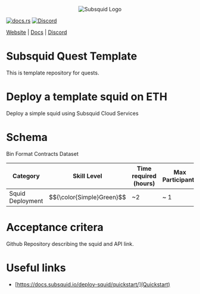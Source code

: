 <p align="center">
<picture>
    <source srcset="https://uploads-ssl.webflow.com/63b5a9958fccedcf67d716ac/64662df3a5a568fd99e3600c_Squid_Pose_1_White-transparent-slim%201.png" media="(prefers-color-scheme: dark)">
    <img src="https://uploads-ssl.webflow.com/63b5a9958fccedcf67d716ac/64662df3a5a568fd99e3600c_Squid_Pose_1_White-transparent-slim%201.png" alt="Subsquid Logo">
</picture>
</p>

[![docs.rs](https://docs.rs/leptos/badge.svg)](https://docs.subsquid.io/)
[![Discord](https://img.shields.io/discord/1031524867910148188?color=%237289DA&label=discord)](https://discord.gg/subsquid)

[Website](https://subsquid.io) | [Docs](https://docs.subsquid.io/) | [Discord](https://discord.gg/subsquid)

# Subsquid Quest Template

This is template repository for quests.

# Deploy a template squid on ETH

Deploy a simple squid using Subsquid Cloud Services

# Schema

Bin Format Contracts Dataset

| Category         | Skill Level               | Time required (hours) | Max Participants | Reward | Status |
| ---------------- | ------------------------- | --------------------- | ---------------- | ------ | ------ |
| Squid Deployment | $${\color{Simple}Green}$$ | ~2                    | ~ 1              | 50tSQD | open   |

# Acceptance critera

Github Repository describing the squid and API link.

# Useful links

- [https://docs.subsquid.io/deploy-squid/quickstart/](Quickstart)
